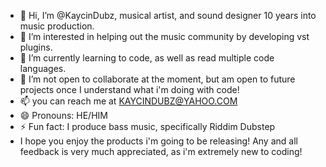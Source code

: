 - 👋 Hi, I’m @KaycinDubz, musical artist, and sound designer 10 years into music production. 
- 👀 I’m interested in helping out the music community by developing vst plugins. 
- 🌱 I’m currently learning to code, as well as read multiple code languages. 
- 💞️ I’m not open to collaborate at the moment, but am open to future projects once I understand what i'm doing with code!
- 📫 you can reach me at KAYCINDUBZ@YAHOO.COM
- 😄 Pronouns: HE/HIM
- ⚡ Fun fact: I produce bass music, specifically Riddim Dubstep
- I hope you enjoy the products i'm going to be releasing! Any and all feedback is very much appreciated, as i'm extremely new to coding! 
